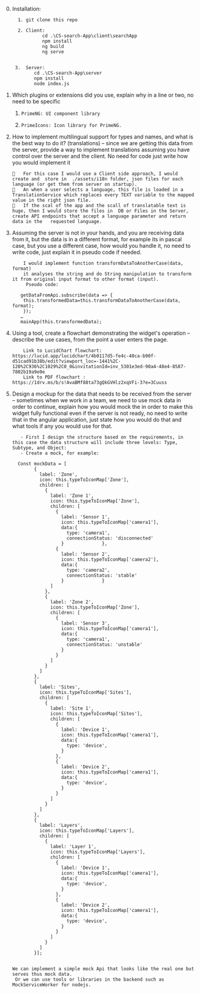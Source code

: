 0. Installation:
   
         1. git clone this repo
   
         2. Client:
                  cd .\CS-search-App\client\searchApp
                  npm install
                  ng build
                  ng serve


        3.  Server:
               cd .\CS-search-App\server
               npm install
               node index.js 


1.	Which plugins or extensions did you use, explain why in a line or two, no need to be specific
      1.	 PrimeNG: UI component library 
      2.	 PrimeIcons: Icon library for PrimeNG.




2.	How to implement multilingual support for types and names, and what is the best way to do it? (translations) – since we are getting this data from the server, provide a way to implement translations assuming you have control over the server and the client. No need for code just write how you would implement it
   
        	For this case I would use a Client side approach, I would create and  store in  ./assets/i18n folder, json files for each language (or get them from server on startup).
        	An when a user selects a language, this file is loaded in a TranslationService which replaces every TEXT variable to the mapped value in the right json file.
        	If the scal of the app and the scall of translatable text is huge, then I would store the files in  DB or Files in the Server, create API endpoints that accept a language parameter and return data in the   requested language.
        	
3.	Assuming the server is not in your hands, and you are receiving data from it, but the data is in a different format, for example its in pascal case, but you use a different case, how would you handle it, no need to write code, just explain it in pseudo code if needed.

            I would implement function transformDataToAnotherCase(data, format) 
            it analyses the string and do String manipulation to transform it from original input format to other format (input).
  	         Pseudo code:
  	
           getDataFromApi.subscribe(data => {
            this.transformedData=this.transformDataToAnotherCase(data, format);
            });
           …
           mainApp(this.transformedData);


5.	Using a tool, create a flowchart demonstrating the widget's operation – describe the use cases, from the point a user enters the page.
   
            Link to LucidChart flowchart: https://lucid.app/lucidchart/4b0117d5-fe4c-40ca-b90f-d51cad91b38b/edit?viewport_loc=-1441%2C-120%2C936%2C1029%2C0_0&invitationId=inv_5301e3ed-90a4-48e4-8587-7802b19a9e0e
            Link to PDF flowchart : https://1drv.ms/b/s!AvaBMf88ta73gQkGVHlz2xqVFi-3?e=3Cuuss


6.	Design a mockup for the data that needs to be received from the server – sometimes when we work in a team, we need to use mock data in order to continue, explain how you would mock the in order to make this widget fully functional even if the server is not ready, no need to write that in the angular application, just state how you would do that and what tools if any you would use for that.

           - First I design the structure based on the requirements, in this case the data structure will include three levels: Type, Subtype, and Object:
           - Create a mock, for example:

          Const mockData = [
                {
                  label: 'Zone',
                  icon: this.typeToIconMap['Zone'],
                  children: [
                    {
                      label: 'Zone 1',
                      icon: this.typeToIconMap['Zone'],
                      children: [
                        {
                          label: 'Sensor 1',
                          icon: this.typeToIconMap['camera1'],
                          data:{
                            type: 'camera1',
                            connectionStatus: 'disconnected' 
                          }              },
                        {
                          label: 'Sensor 2',
                          icon: this.typeToIconMap['camera2'],
                          data:{
                            type: 'camera2',
                            connectionStatus: 'stable' 
                          }              }
                      ]
                    },
                    {
                      label: 'Zone 2',
                      icon: this.typeToIconMap['Zone'],
                      children: [
                        {
                          label: 'Sensor 3',
                          icon: this.typeToIconMap['camera1'],
                          data:{
                            type: 'camera1',
                            connectionStatus: 'unstable' 
                          }
                        }
                      ]
                    }
                  ]
                },
                {
                  label: 'Sites',
                  icon: this.typeToIconMap['Sites'],
                  children: [
                    {
                      label: 'Site 1',
                      icon: this.typeToIconMap['Sites'],
                      children: [
                        {
                          label: 'Device 1',
                          icon: this.typeToIconMap['camera1'],
                          data:{
                            type: 'device',
                          }
                        },
                        {
                          label: 'Device 2',
                          icon: this.typeToIconMap['camera1'],
                          data:{
                            type: 'device',
                          }
                        }
                      ]
                    }
                  ]
                },
                {
                  label: 'Layers',
                  icon: this.typeToIconMap['Layers'],
                  children: [
                    {
                      label: 'Layer 1',
                      icon: this.typeToIconMap['Layers'],
                      children: [
                        {
                          label: 'Device 1',
                          icon: this.typeToIconMap['camera1'],
                          data:{
                            type: 'device',
                          }
                        },
                        {
                          label: 'Device 2',
                          icon: this.typeToIconMap['camera1'],
                          data:{
                            type: 'device',
                          }
                        }
                      ]
                    }
                  ]
                }];
       

        We can implement a simple mock Api that looks like the real one but serves thus mock data.
         Or we can use tools or libraries in the backend such as MockServiceWorker for nodejs.
